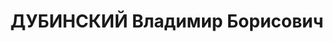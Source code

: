 ---
title: ДУБИНСКИЙ Владимир Борисович
description: народився 1898 у м. Гадяч Гадяцького пов. Полтавської губ. Єврей, з капіталістів,
  освіта вища, у 1931—1937 рр. член ВКП(б). Проживав у Харкові. Головний механік Харківської
  трикотажної фабрики НКВС. Заарештований _28.09.1937_ р. за участь у військовій фашистській
  змові (статті 54-1 п. «а», 54-11 КК УРСР) і військовою колегією Верховного Суду
  СРСР _09.12.1937_ р. (статті 54-2, 54-8, 54-11 КК УРСР) засуджений до розстрілу
  з конфіскацією особистого майна. Розстріляний _10.12.1937_ р. у Харкові. Реабілітований
  _21.12.1957_ р.
---